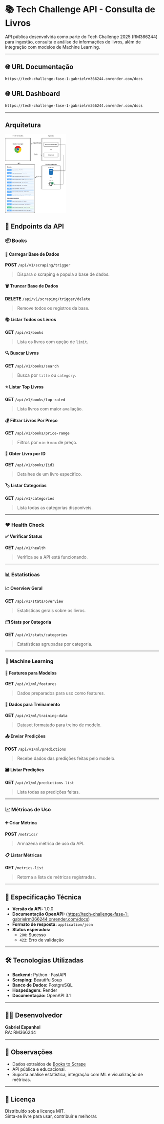 
# 📚 Tech Challenge API - Consulta de Livros

API pública desenvolvida como parte do Tech Challenge 2025 (RM366244) para ingestão, consulta e análise de informações de livros, além de integração com modelos de Machine Learning.

---

## 🌐 URL Documentação

```
https://tech-challenge-fase-1-gabrielrm366244.onrender.com/docs
```

## 🌐 URL Dashboard

```
https://tech-challenge-fase-1-gabrielrm366244.onrender.com/docs
```
---

## Arquitetura 

<img src="arquitetura.drawio.png" alt="Logo do Projeto" width="200"/>


## 📖 Endpoints da API

### 📦 Books

#### 🔄 Carregar Base de Dados
**POST** `/api/v1/scraping/trigger`  
> Dispara o scraping e popula a base de dados.

#### 🗑️ Truncar Base de Dados
**DELETE** `/api/v1/scraping/trigger/delete`  
> Remove todos os registros da base.

#### 📚 Listar Todos os Livros
**GET** `/api/v1/books`  
> Lista os livros com opção de `limit`.

#### 🔍 Buscar Livros
**GET** `/api/v1/books/search`  
> Busca por `title` ou `category`.

#### ⭐ Listar Top Livros
**GET** `/api/v1/books/top-rated`  
> Lista livros com maior avaliação.

#### 💰 Filtrar Livros Por Preço
**GET** `/api/v1/books/price-range`  
> Filtros por `min` e `max` de preço.

#### 🔎 Obter Livro por ID
**GET** `/api/v1/books/{id}`  
> Detalhes de um livro específico.

#### 🏷️ Listar Categorias
**GET** `/api/v1/categories`  
> Lista todas as categorias disponíveis.

---

### ❤️ Health Check

#### ✅ Verificar Status
**GET** `/api/v1/health`  
> Verifica se a API está funcionando.

---

### 📊 Estatísticas

#### 📈 Overview Geral
**GET** `/api/v1/stats/overview`  
> Estatísticas gerais sobre os livros.

#### 🗂️ Stats por Categoria
**GET** `/api/v1/stats/categories`  
> Estatísticas agrupadas por categoria.

---

### 🤖 Machine Learning

#### 🔢 Features para Modelos
**GET** `/api/v1/ml/features`  
> Dados preparados para uso como features.

#### 📂 Dados para Treinamento
**GET** `/api/v1/ml/training-data`  
> Dataset formatado para treino de modelo.

#### 📤 Enviar Predições
**POST** `/api/v1/ml/predictions`  
> Recebe dados das predições feitas pelo modelo.

#### 🗃️ Listar Predições
**GET** `/api/v1/ml/predictions-list`  
> Lista todas as predições feitas.

---

### 📈 Métricas de Uso

#### ➕ Criar Métrica
**POST** `/metrics/`  
> Armazena métrica de uso da API.

#### 📋 Listar Métricas
**GET** `/metrics-list`  
> Retorna a lista de métricas registradas.

---

## 🧾 Especificação Técnica

- **Versão da API:** 1.0.0
- **Documentação OpenAPI:** (https://tech-challenge-fase-1-gabrielrm366244.onrender.com/docs)
- **Formato de resposta:** `application/json`
- **Status esperados:**
  - `200`: Sucesso
  - `422`: Erro de validação

---

## 🛠️ Tecnologias Utilizadas

- **Backend:** Python · FastAPI
- **Scraping:** BeautifulSoup
- **Banco de Dados:** PostgreSQL
- **Hospedagem:** Render
- **Documentação:** OpenAPI 3.1

---

## 👨‍💻 Desenvolvedor

**Gabriel Espanhol**  
RA: RM366244  

---

## 📌 Observações

- Dados extraídos de [Books to Scrape](http://books.toscrape.com)
- API pública e educacional.
- Suporta análise estatística, integração com ML e visualização de métricas.

---

## 📎 Licença

Distribuído sob a licença MIT.  
Sinta-se livre para usar, contribuir e melhorar.
